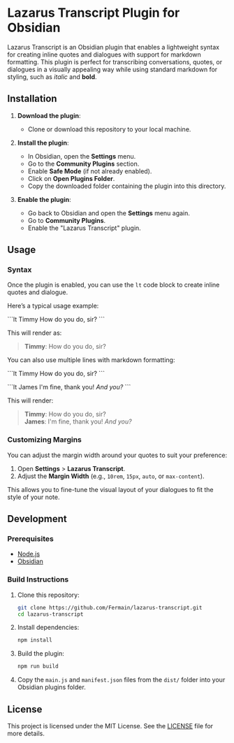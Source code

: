 # Lazarus Transcript Plugin for Obsidian

Lazarus Transcript is an Obsidian plugin that enables a lightweight syntax for creating inline quotes and dialogues with support for markdown formatting. This plugin is perfect for transcribing conversations, quotes, or dialogues in a visually appealing way while using standard markdown for styling, such as _italic_ and **bold**.

## Installation

1. **Download the plugin**:
   - Clone or download this repository to your local machine.

2. **Install the plugin**:
   - In Obsidian, open the **Settings** menu.
   - Go to the **Community Plugins** section.
   - Enable **Safe Mode** (if not already enabled).
   - Click on **Open Plugins Folder**.
   - Copy the downloaded folder containing the plugin into this directory.

3. **Enable the plugin**:
   - Go back to Obsidian and open the **Settings** menu again.
   - Go to **Community Plugins**.
   - Enable the "Lazarus Transcript" plugin.

## Usage

### Syntax

Once the plugin is enabled, you can use the `lt` code block to create inline quotes and dialogue.

Here’s a typical usage example:

\`\`\`lt
Timmy
How do you do, sir?
\`\`\`

This will render as:

> **Timmy**: How do you do, sir?

You can also use multiple lines with markdown formatting:

\`\`\`lt
Timmy
How do you do, sir?
\`\`\`

\`\`\`lt
James
I'm fine, thank you!
_And you?_
\`\`\`

This will render:

> **Timmy**: How do you do, sir?  
> **James**: I'm fine, thank you!
>            _And you?_

### Customizing Margins

You can adjust the margin width around your quotes to suit your preference:

1. Open **Settings** > **Lazarus Transcript**.
2. Adjust the **Margin Width** (e.g., `10rem`, `15px`, `auto`, or `max-content`).

This allows you to fine-tune the visual layout of your dialogues to fit the style of your note.

## Development

### Prerequisites

- [Node.js](https://nodejs.org/)
- [Obsidian](https://obsidian.md/)

### Build Instructions

1. Clone this repository:
   ```bash
   git clone https://github.com/Fermain/lazarus-transcript.git
   cd lazarus-transcript
   ```

2. Install dependencies:
   ```bash
   npm install
   ```

3. Build the plugin:
   ```bash
   npm run build
   ```

4. Copy the `main.js` and `manifest.json` files from the `dist/` folder into your Obsidian plugins folder.

## License

This project is licensed under the MIT License. See the [LICENSE](LICENSE) file for more details.
